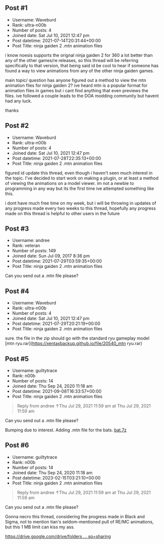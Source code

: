 ## Post #1
- Username: Waveburd
- Rank: ultra-n00b
- Number of posts: 4
- Joined date: Sat Jul 10, 2021 12:47 pm
- Post datetime: 2021-07-14T20:31:44+00:00
- Post Title: ninja gaiden 2 .mtn animation files

i know noesis supports the orignal ninja gaiden 2 for 360 a lot better than any of the other games/re releases, so this thread will be referring specifically to that version, that being said id be cool to hear if someone has found a way to view animations from any of the other ninja gaiden games.

main topic/ question has anyone figured out a method to view the mtn animation files for ninja gaiden 2? ive heard mtn is a popular format for animation files in games but i cant find anything that even previews the files. ive followed a couple leads to the DOA modding community but havent had any luck. 

thanks
## Post #2
- Username: Waveburd
- Rank: ultra-n00b
- Number of posts: 4
- Joined date: Sat Jul 10, 2021 12:47 pm
- Post datetime: 2021-07-28T22:35:13+00:00
- Post Title: ninja gaiden 2 .mtn animation files

figured id update this thread, even though i haven't seen much interest in the topic. 
I've decided to start work on making a plugin, or at least a method of viewing the animations on a model viewer. im not a newbie to programming in any way but its the first time ive attempted something like this.

i dont have much free time on my week, but i will be throwing in updates of any progress made every two weeks to this thread, hopefully any progress made on this thread is helpful to other users in the future
## Post #3
- Username: andree
- Rank: veteran
- Number of posts: 149
- Joined date: Sun Jul 09, 2017 8:36 pm
- Post datetime: 2021-07-29T03:59:35+00:00
- Post Title: ninja gaiden 2 .mtn animation files

Can you send out a .mtn file please?
## Post #4
- Username: Waveburd
- Rank: ultra-n00b
- Number of posts: 4
- Joined date: Sat Jul 10, 2021 12:47 pm
- Post datetime: 2021-07-29T20:21:19+00:00
- Post Title: ninja gaiden 2 .mtn animation files

sure. the file in the zip should go with the standard ryu gameplay model
[mtn ryu.rar](https://xentaxbackup.github.io/file/20540_mtn ryu.rar)
## Post #5
- Username: guiltytrace
- Rank: n00b
- Number of posts: 14
- Joined date: Thu Sep 24, 2020 11:18 am
- Post datetime: 2021-09-08T16:33:57+00:00
- Post Title: ninja gaiden 2 .mtn animation files

> Reply from andree ↑Thu Jul 29, 2021 11:59 am at Thu Jul 29, 2021 11:59 am
>
> 
Can you send out a .mtn file please?

Bumping due to interest. Adding .mtn file for the bats.
[bat.7z](https://xentaxbackup.github.io/file/20750_bat.7z)
## Post #6
- Username: guiltytrace
- Rank: n00b
- Number of posts: 14
- Joined date: Thu Sep 24, 2020 11:18 am
- Post datetime: 2023-02-15T03:21:10+00:00
- Post Title: ninja gaiden 2 .mtn animation files

> Reply from andree ↑Thu Jul 29, 2021 11:59 am at Thu Jul 29, 2021 11:59 am
>
> 
Can you send out a .mtn file please?

Gonna necro this thread, considering the progress made in Black and Sigma, not to mention tian's seldom-mentioned pull of RE/MC animations, but this 1 MB limit can kiss my ass.

[
https://drive.google.com/drive/folders ... sp=sharing](https://drive.google.com/drive/folders/17hj00qND034macOBLnOd1CGbW__e1nRV?usp=sharing)
